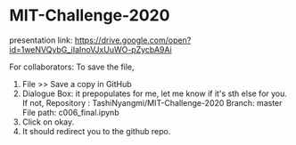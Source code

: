 # MIT-Challenge-2020
presentation link: https://drive.google.com/open?id=1weNVQybG_iIaInoVJxUuWO-pZycbA9Ai

For collaborators:
To save the file,
1) File >> Save a copy in GitHub
2) Dialogue Box: it prepopulates for me, let me know if it's sth else for you. If not, 
Repository : TashiNyangmi/MIT-Challenge-2020
Branch: master
File path: c006_final.ipynb
3) Click on okay.
4) It should redirect you to the github repo.
